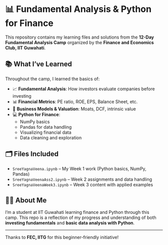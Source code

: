 # 📊 Fundamental Analysis & Python for Finance

This repository contains my learning files and solutions from the **12-Day Fundamental Analysis Camp** organized by the **Finance and Economics Club, IIT Guwahati**.

## 📚 What I’ve Learned

Throughout the camp, I learned the basics of:
- 📈 **Fundamental Analysis**: How investors evaluate companies before investing
- 📊 **Financial Metrics**: PE ratio, ROE, EPS, Balance Sheet, etc.
- 🧠 **Business Models & Valuation**: Moats, DCF, intrinsic value
- 💻 **Python for Finance**:
  - NumPy basics
  - Pandas for data handling
  - Visualizing financial data
  - Data cleaning and exploration

## 🗂️ Files Included

- `SreeYagnaVeena.ipynb` – My Week 1 work (Python basics, NumPy, Pandas)
- `SreeYagnaVeenaAss2.ipynb` – Week 2 assignments and data handling
- `SreeYagnaVeenaWeek3.ipynb` – Week 3 content with applied examples

## 🙋‍♀️ About Me

I’m a student at IIT Guwahati learning finance and Python through this camp. This repo is a reflection of my progress and understanding of both **investing fundamentals** and **basic data analysis with Python**.

---

Thanks to **FEC, IITG** for this beginner-friendly initiative!

